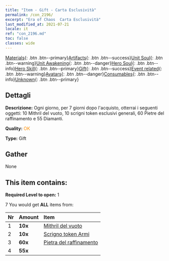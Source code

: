 ```yaml
---
title: "Item - Gift - Carta Esclusività"
permalink: /con_2196/
excerpt: "Era of Chaos  Carta Esclusività"
last_modified_at: 2021-07-21
locale: it
ref: "con_2196.md"
toc: false
classes: wide
---
```

 [Materials](/ItemsIT/){: .btn .btn--primary}[Artifacts](/ItemsIT/Artifacts/){: .btn .btn--success}[Unit Soul](/ItemsIT/UnitSoul/){: .btn .btn--warning}[Unit Awakening](/ItemsIT/UnitAwakening/){: .btn .btn--danger}[Hero Soul](/ItemsIT/HeroSoul/){: .btn .btn--info}[Hero Skill](/ItemsIT/HeroSkill/){: .btn .btn--primary}[Gift](/ItemsIT/Gift/){: .btn .btn--success}[Event related](/ItemsIT/Events/){: .btn .btn--warning}[Avatars](/ItemsIT/Avatars/){: .btn .btn--danger}[Consumables](/ItemsIT/Consumables/){: .btn .btn--info}[Unknown](/ItemsIT/Unknown/){: .btn .btn--primary}

## Dettagli
 **Descrizione:** Ogni giorno, per 7 giorni dopo l'acquisto, otterrai i seguenti oggetti: 10 Mithril del vuoto, 10 scrigni token esclusivi generali, 60 Pietre del raffinamento e 55 Diamanti.

 **Quality:** <span style="color: #FF8C00">OK</span>

 **Type:** Gift

## Gather

  None

## This item contains:

 **Required Level to open:** 1

 7 You would get **ALL** items  from:

  | Nr | Amount |     Item    |
  |:---|:-------|:------------|
  | 1 |  **10x** | [Mithril del vuoto](/ItemsIT/con_817/) |  | 
  | 2 |  **10x** | [Scrigno token Armi](/ItemsIT/con_1367/) |  | 
  | 3 |  **60x** | [Pietra del raffinamento](/ItemsIT/con_814/) |  | 
  | 4 |  **55x** | <i class="fas fa-gem"/> |  | 
